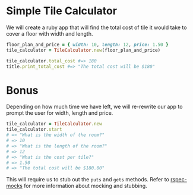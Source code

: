# Simple Tile Calculator

We will create a ruby app that will find the total cost of tile it
would take to cover a floor with width and length.

```ruby
floor_plan_and_price = { width: 10, length: 12, price: 1.50 }
tile_calculator = TileCalculator.new(floor_plan_and_price)

tile_calculator.total_cost #=> 180
title.print_total_cost #=> "The total cost will be $180"
```

# Bonus

Depending on how much time we have left, we will re-rewrite our app
to prompt the user for width, length and price.

```ruby
tile_calculator = TileCalculator.new
tile_calculator.start
# => "What is the width of the room?"
# => 10
# => "What is the length of the room?"
# => 12
# => "What is the cost per tile?"
# => 1.50
# => "The total cost will be $180.00"
```

This will require us to stub out the `puts` and `gets` methods.
Refer to [rspec-mocks](https://github.com/rspec/rspec-mocks) for more
information about mocking and stubbing.
